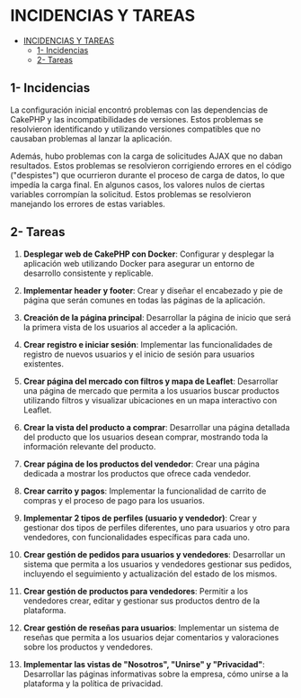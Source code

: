 # INCIDENCIAS Y TAREAS
- [INCIDENCIAS Y TAREAS](#incidencias-y-tareas)
  - [1- Incidencias](#1--incidencias)
  - [2- Tareas](#2--tareas)

## 1- Incidencias

La configuración inicial encontró problemas con las dependencias de CakePHP y las incompatibilidades de versiones.
Estos problemas se resolvieron identificando y utilizando versiones compatibles que no causaban problemas al lanzar la aplicación.

Además, hubo problemas con la carga de solicitudes AJAX que no daban resultados.
Estos problemas se resolvieron corrigiendo errores en el código ("despistes") que ocurrieron durante el proceso de carga de datos, lo que impedía la carga final.
En algunos casos, los valores nulos de ciertas variables corrompían la solicitud.
Estos problemas se resolvieron manejando los errores de estas variables.

## 2- Tareas

1. **Desplegar web de CakePHP con Docker**: Configurar y desplegar la aplicación web utilizando Docker para asegurar un entorno de desarrollo consistente y replicable.

2. **Implementar header y footer**: Crear y diseñar el encabezado y pie de página que serán comunes en todas las páginas de la aplicación.

3. **Creación de la página principal**: Desarrollar la página de inicio que será la primera vista de los usuarios al acceder a la aplicación.

4. **Crear registro e iniciar sesión**: Implementar las funcionalidades de registro de nuevos usuarios y el inicio de sesión para usuarios existentes.

5. **Crear página del mercado con filtros y mapa de Leaflet**: Desarrollar una página de mercado que permita a los usuarios buscar productos utilizando filtros y visualizar ubicaciones en un mapa interactivo con Leaflet.

6. **Crear la vista del producto a comprar**: Desarrollar una página detallada del producto que los usuarios desean comprar, mostrando toda la información relevante del producto.

7. **Crear página de los productos del vendedor**: Crear una página dedicada a mostrar los productos que ofrece cada vendedor.

8. **Crear carrito y pagos**: Implementar la funcionalidad de carrito de compras y el proceso de pago para los usuarios.

9. **Implementar 2 tipos de perfiles (usuario y vendedor)**: Crear y gestionar dos tipos de perfiles diferentes, uno para usuarios y otro para vendedores, con funcionalidades específicas para cada uno.

10. **Crear gestión de pedidos para usuarios y vendedores**: Desarrollar un sistema que permita a los usuarios y vendedores gestionar sus pedidos, incluyendo el seguimiento y actualización del estado de los mismos.

11. **Crear gestión de productos para vendedores**: Permitir a los vendedores crear, editar y gestionar sus productos dentro de la plataforma.

12. **Crear gestión de reseñas para usuarios**: Implementar un sistema de reseñas que permita a los usuarios dejar comentarios y valoraciones sobre los productos y vendedores.

13. **Implementar las vistas de "Nosotros", "Unirse" y "Privacidad"**: Desarrollar las páginas informativas sobre la empresa, cómo unirse a la plataforma y la política de privacidad.